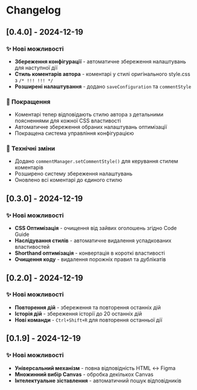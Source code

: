 # Changelog

## [0.4.0] - 2024-12-19

### ✨ Нові можливості
- **Збереження конфігурації** - автоматичне збереження налаштувань для наступної дії
- **Стиль коментарів автора** - коментарі у стилі оригінального style.css з `/* !!! !!! */`
- **Розширені налаштування** - додано `saveConfiguration` та `commentStyle`

### 🔧 Покращення
- Коментарі тепер відповідають стилю автора з детальними поясненнями для кожної CSS властивості
- Автоматичне збереження обраних налаштувань оптимізації
- Покращена система управління конфігурацією

### 📝 Технічні зміни
- Додано `commentManager.setCommentStyle()` для керування стилем коментарів
- Розширено систему збереження налаштувань
- Оновлено всі коментарі до єдиного стилю

## [0.3.0] - 2024-12-19

### ✨ Нові можливості
- **CSS Оптимізація** - очищення від зайвих оголошень згідно Code Guide
- **Наслідування стилів** - автоматичне видалення успадкованих властивостей
- **Shorthand оптимізація** - конвертація в короткі властивості
- **Очищення коду** - видалення порожніх правил та дублікатів

## [0.2.0] - 2024-12-19

### ✨ Нові можливості
- **Повторення дій** - збереження та повторення останніх дій
- **Історія дій** - збереження історії до 20 останніх дій
- **Нові команди** - `Ctrl+Shift+R` для повторення останньої дії

## [0.1.9] - 2024-12-19

### ✨ Нові можливості
- **Універсальний механізм** - повна відповідність HTML ↔ Figma
- **Множинний вибір Canvas** - обробка декількох Canvas
- **Інтелектуальне зіставлення** - автоматичний пошук відповідників